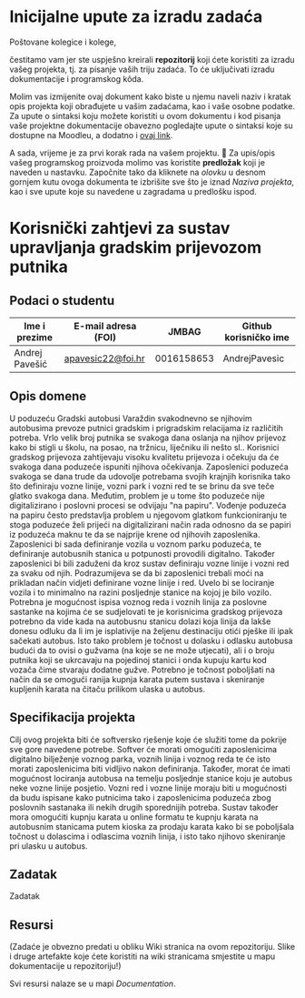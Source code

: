 # Inicijalne upute za izradu zadaća
Poštovane kolegice i kolege, 

čestitamo vam jer ste uspješno kreirali **repozitorij** koji ćete koristiti za izradu vašeg projekta, tj. za pisanje vaših triju zadaća. To će uključivati izradu dokumentacije i programskog kôda.

Molim vas izmijenite ovaj dokument kako biste u njemu naveli naziv i kratak opis projekta koji obrađujete u vašim zadaćama, kao i vaše osobne podatke. Za upute o sintaksi koju možete koristiti u ovom dokumentu i kod pisanja vaše projektne dokumentacije obavezno pogledajte upute o sintaksi koje su dostupne na Moodleu, a dodatno i [ovaj link](https://guides.github.com/features/mastering-markdown/).

A sada, vrijeme je za prvi korak rada na vašem projektu. 🙂 Za upis/opis vašeg programskog proizvoda molimo vas koristite **predložak** koji je naveden u nastavku. Započnite tako da kliknete na *olovku* u desnom gornjem kutu ovoga dokumenta te izbrišite sve što je iznad _Naziva projekta_, kao i sve upute koje su navedene u zagradama u predlošku ispod.

# Korisnički zahtjevi za sustav upravljanja gradskim prijevozom putnika

## Podaci o studentu

Ime i prezime | E-mail adresa (FOI) | JMBAG | Github korisničko ime
------------  | ------------------- | ----- | ---------------------
Andrej Pavešić | apavesic22@foi.hr | 0016158653 | AndrejPavesic


## Opis domene
U poduzeću Gradski autobusi Varaždin svakodnevno se njihovim autobusima prevoze putnici gradskim i prigradskim relacijama iz različitih potreba. Vrlo velik broj putnika se svakoga dana oslanja na njihov prijevoz kako bi stigli u školu, na posao, na tržnicu, liječniku ili nešto sl.. Korisnici gradskog prijevoza zahtijevaju visoku kvalitetu prijevoza i očekuju da će svakoga dana poduzeće ispuniti njihova očekivanja. Zaposlenici poduzeća svakoga se dana trude da udovolje potrebama svojih krajnjih korisnika tako što definiraju vozne linije, vozni park i vozni red te se brinu da sve teče glatko svakoga dana. Međutim, problem je u tome što poduzeće nije digitalizirano i poslovni procesi se odvijaju "na papiru". Vođenje poduzeća na papiru često predstavlja problem u njegovom glatkom funkcioniranju te stoga poduzeće želi prijeći na digitalizirani način rada odnosno da se papiri iz poduzeća maknu te da se najprije krene od njihovih zaposlenika. Zaposlenici bi sada definiranje
vozila u voznom parku poduzeća, te definiranje autobusnih stanica u potpunosti provodili digitalno. Također zaposlenici bi bili zaduženi da kroz sustav definiraju vozne linije i vozni red za svaku od njih. Podrazumijeva se da bi zaposlenici trebali moći na prikladan način vidjeti definirane vozne linije i red. Uvelo bi se lociranje vozila i to minimalno na razini posljednje stanice na kojoj je bilo vozilo. Potrebna je mogućnost ispisa voznog reda i voznih linija za poslovne sastanke na kojima će se sudjelovati te je korisnicima gradskog prijevoza potrebno da vide kada na autobusnu stanicu dolazi koja linija da lakše donesu odluku da li im je isplativije na željenu destinaciju otići pješke ili ipak sačekati autobus. Isto tako problem je točnost u dolasku i odlasku autobusa budući da to ovisi o gužvama (na koje se ne može utjecati), ali i o broju putnika koji se ukrcavaju na pojedinoj stanici i onda kupuju kartu kod vozača čime stvaraju dodatne gužve. Potrebno je točnost poboljšati na način da se omogući ranija kupnja karata putem sustava i skeniranje kupljenih karata na čitaču prilikom ulaska u autobus. 

## Specifikacija projekta
Cilj ovog projekta biti će softversko rješenje koje će služiti tome da pokrije sve gore navedene potrebe. Softver će morati omogućiti zaposlenicima digitalno bilježenje voznog parka, voznih linija i voznog reda te će isto morati zaposlenicima biti vidljivo nakon definiranja. Također, morat će imati mogućnost lociranja autobusa na temelju posljednje stanice koju je autobus neke vozne linije posjetio. Vozni red i vozne linije moraju biti u mogućnosti da budu ispisane kako putnicima tako i zaposlenicima poduzeća zbog poslovnih sastanaka ili nekih drugih sporednijih potreba. Sustav također mora omogućiti kupnju karata u online formatu te kupnju karata na autobusnim stanicama putem kioska za prodaju karata kako bi se poboljšala točnost u dolascima i odlascima voznih linija, i isto tako njihovo skeniranje pri ulasku u autobus. 

## Zadatak
Zadatak

## Resursi
(Zadaće je obvezno predati u obliku Wiki stranica na ovom repozitoriju. Slike i druge artefakte koje ćete koristiti na wiki stranicama smjestite u mapu dokumentacije u repozitoriju!)

Svi resursi nalaze se u mapi _Documentation_.
